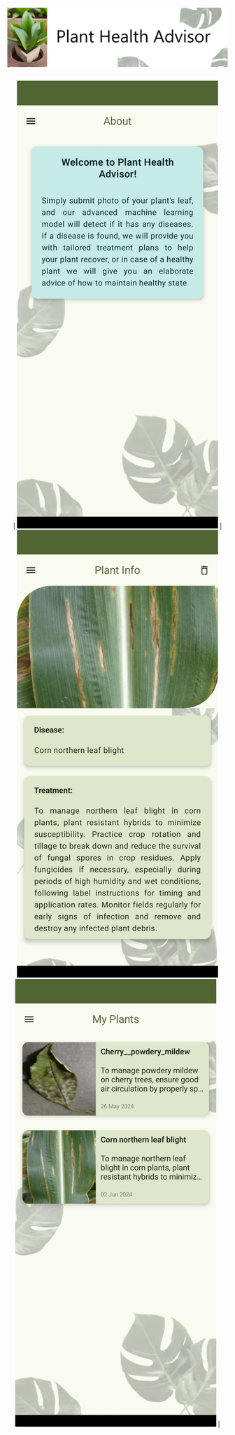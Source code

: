 ![Title](Screenshots/title.png)

<div style="display: flex; justify-content: center; align-items: center; text-align: center; width: 100%;">

| <img src="Screenshots/8.jpg" alt="" style="max-width: 100%; height: auto; border: 0px solid #ccc;"> | <img src="Screenshots/4.jpg" alt="" style="max-width: 100%; height: auto; border: 0px solid #ccc;"> <img src="Screenshots/5.jpg" alt="" style="max-width: 100%; height: auto; border: 0px solid #ccc;"> |

</div>

